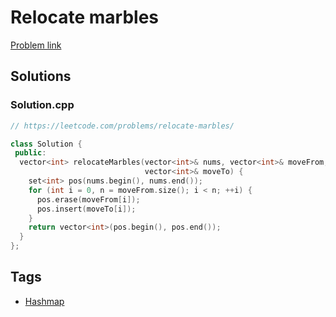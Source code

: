 # Relocate marbles

[Problem link](https://leetcode.com/problems/relocate-marbles/)

## Solutions


### Solution.cpp
```cpp
// https://leetcode.com/problems/relocate-marbles/

class Solution {
 public:
  vector<int> relocateMarbles(vector<int>& nums, vector<int>& moveFrom,
                              vector<int>& moveTo) {
    set<int> pos(nums.begin(), nums.end());
    for (int i = 0, n = moveFrom.size(); i < n; ++i) {
      pos.erase(moveFrom[i]);
      pos.insert(moveTo[i]);
    }
    return vector<int>(pos.begin(), pos.end());
  }
};
```
## Tags

* [Hashmap](/README.md#Hashmap)
